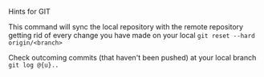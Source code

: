 Hints for GIT

This command will sync the local repository with the remote repository getting rid of every change you have made on your local
`git reset --hard origin/<branch>`

Check outcoming commits (that haven't been pushed) at your local branch
`git log @{u}..`

